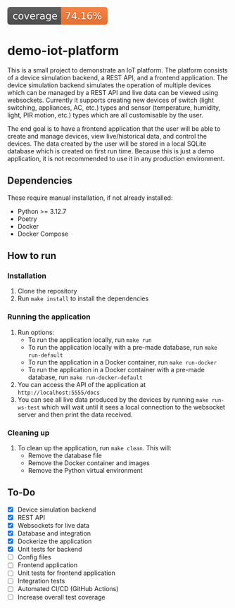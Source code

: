 ![Coverage](./coverage-badge.svg)

# demo-iot-platform
This is a small project to demonstrate an IoT platform. The platform consists of a device simulation backend, a REST API, and a frontend application. The device simulation backend simulates the operation of multiple devices which can be managed by a REST API and live data can be viewed using websockets. Currently it supports creating new devices of switch (light switching, appliances, AC, etc.) types and sensor (temperature, humidity, light, PIR motion, etc.) types which are all customisable by the user. 

The end goal is to have a frontend application that the user will be able to create and manage devices, view live/historical data, and control the devices. The data created by the user will be stored in a local SQLite database which is created on first run time. Because this is just a demo application, it is not recommended to use it in any production environment.

## Dependencies
These require manual installation, if not already installed:
- Python >= 3.12.7
- Poetry
- Docker
- Docker Compose

## How to run
### Installation
1. Clone the repository
2. Run `make install` to install the dependencies
### Running the application
1. Run options:
    - To run the application locally, run `make run`
    - To run the application locally with a pre-made database, run `make run-default`
    - To run the application in a Docker container, run `make run-docker`
    - To run the application in a Docker container with a pre-made database, run `make run-docker-default`
2. You can access the API of the application at `http://localhost:5555/docs`
3. You can see all live data produced by the devices by running `make run-ws-test` which will wait until it sees a local connection to the websocket server and then print the data received.
### Cleaning up
1. To clean up the application, run `make clean`. This will:
    - Remove the database file
    - Remove the Docker container and images
    - Remove the Python virtual environment

## To-Do
- [x] Device simulation backend
- [x] REST API
- [x] Websockets for live data
- [x] Database and integration
- [x] Dockerize the application
- [x] Unit tests for backend
- [ ] Config files
- [ ] Frontend application
- [ ] Unit tests for frontend application
- [ ] Integration tests
- [ ] Automated CI/CD (GitHub Actions)
- [ ] Increase overall test coverage
